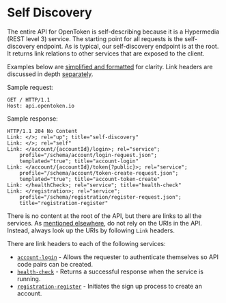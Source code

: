 Self Discovery
==============

The entire API for OpenToken is self-describing because it is a Hypermedia (REST level 3) service.  The starting point for all requests is the self-discovery endpoint.  As is typical, our self-discovery endpoint is at the root.  It returns link relations to other services that are exposed to the client.

Examples below are [simplified and formatted](example-formatting.md) for clarity.  Link headers are discussed in depth [separately][Links].

Sample request:

    GET / HTTP/1.1
    Host: api.opentoken.io

Sample response:

    HTTP/1.1 204 No Content
    Link: </>; rel="up"; title="self-discovery"
    Link: </>; rel="self"
    Link: </account/{accountId}/login>; rel="service";
        profile="/schema/account/login-request.json";
        templated="true"; title="account-login"
    Link: </account/{accountId}/token{?public}>; rel="service";
        profile="/schema/account/token-create-request.json";
        templated="true"; title="account-token-create"
    Link: </healthCheck>; rel="service"; title="health-check"
    Link: </registration>; rel="service";
        profile="/schema/registration/register-request.json";
        title="registration-register"

There is no content at the root of the API, but there are links to all the services.  As [mentioned elsewhere][Links], do not rely on the URIs in the API.  Instead, always look up the URIs by following `Link` headers.

There are link headers to each of the following services:

* [`account-login`](account.md) - Allows the requester to authenticate themselves so API code pairs can be created.
* [`health-check`](health-check.md) - Returns a successful response when the service is running.
* [`registration-register`](registration.md) - Initiates the sign up process to create an account.

[Links]: links.md
